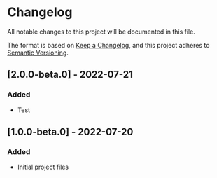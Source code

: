 # Changelog

All notable changes to this project will be documented in this file.

The format is based on [Keep a Changelog](https://keepachangelog.com/en/1.0.0/),
and this project adheres to [Semantic Versioning](https://semver.org/spec/v2.0.0.html).

## [2.0.0-beta.0] - 2022-07-21

### Added

- Test

## [1.0.0-beta.0] - 2022-07-20

### Added

- Initial project files
